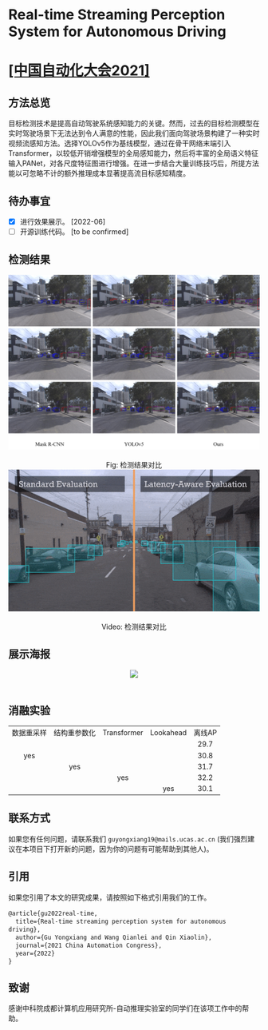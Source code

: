 # Real-time Streaming Perception System for Autonomous Driving 
# [[中国自动化大会2021]](https://ieeexplore.ieee.org/document/9728221)

## 方法总览
目标检测技术是提高自动驾驶系统感知能力的关键。然而，过去的目标检测模型在实时驾驶场景下无法达到令人满意的性能，因此我们面向驾驶场景构建了一种实时视频流感知方法。选择YOLOv5作为基线模型，通过在骨干网络末端引入Transformer，以较低开销增强模型的全局感知能力，然后将丰富的全局语义特征输入PANet，对各尺度特征图进行增强。在进一步结合大量训练技巧后，所提方法能以可忽略不计的额外推理成本显著提高流目标感知精度。

## 待办事宜
- [x] 进行效果展示。 [2022-06]
- [ ] 开源训练代码。 [to be confirmed]

## 检测结果
<div align="center">
  <img src="./assert/results.jpg"/>
</div>
<br>

<div align="center"> Fig: 检测结果对比 </div>

<div align="center">
  <img src="./assert/video.gif"/>
</div>
<br>

<div align="center"> Video: 检测结果对比 </div>

## 展示海报
<div align="center">
  <img src="./assert/poster.png"/>
</div>
<br>

## 消融实验
<table>
    <tr>
        <td align="center">数据重采样</td>
        <td align="center">结构重参数化</td>
        <td align="center">Transformer</td>
        <td align="center">Lookahead</td>
        <td align="center">离线AP </td>
    </tr>
    <tr>
        <td align="center"></td>
        <td align="center"></td>
        <td align="center"></td>
        <td align="center"></td>
        <td align="center">29.7 </td>
    </tr>
    <tr>
        <td align="center">yes</td>
        <td align="center"></td>
        <td align="center"></td>
        <td align="center"></td>
        <td align="center">30.8 </td>
    </tr>
    <tr>
        <td align="center"></td>
        <td align="center">yes</td>
        <td align="center"></td>
        <td align="center"></td>
        <td align="center">31.7 </td>
    </tr>
    <tr>
        <td align="center"></td>
        <td align="center"></td>
        <td align="center">yes</td>
        <td align="center"></td>
        <td align="center">32.2 </td>
    </tr>
    <tr>
        <td align="center"></td>
        <td align="center"></td>
        <td align="center"></td>
        <td align="center">yes</td>
        <td align="center">30.1 </td>
    </tr>
</table>

## 联系方式
如果您有任何问题，请联系我们 `guyongxiang19@mails.ucas.ac.cn` (我们强烈建议在本项目下打开新的问题，因为你的问题有可能帮助到其他人)。 

## 引用
如果您引用了本文的研究成果，请按照如下格式引用我们的工作。
```
@article{gu2022real-time,
  title={Real-time streaming perception system for autonomous driving},
  author={Gu Yongxiang and Wang Qianlei and Qin Xiaolin},
  journal={2021 China Automation Congress},
  year={2022}
}
```

## 致谢
感谢中科院成都计算机应用研究所-自动推理实验室的同学们在该项工作中的帮助。

